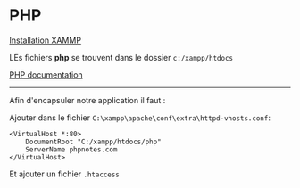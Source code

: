 # PHP

[Installation XAMMP](https://www.apachefriends.org/fr/download.html)

LEs fichiers **php** se trouvent dans le dossier `c:/xampp/htdocs`

[PHP documentation](https://www.php.net/manual/fr/)

---

Afin d'encapsuler notre application il faut :

Ajouter dans le fichier `C:\xampp\apache\conf\extra\httpd-vhosts.conf`:

```
<VirtualHost *:80>
    DocumentRoot "C:/xampp/htdocs/php"
    ServerName phpnotes.com
</VirtualHost>
```

Et ajouter un fichier `.htaccess`
